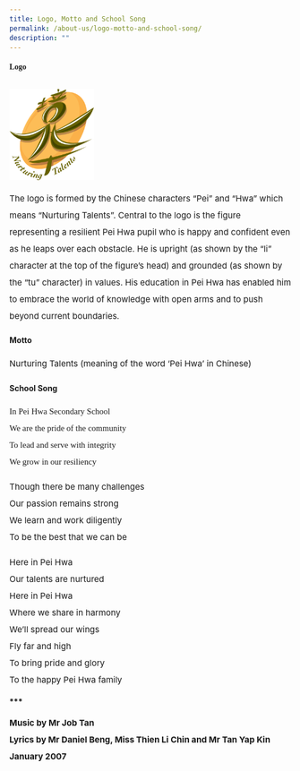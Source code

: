 ```yaml
---
title: Logo, Motto and School Song
permalink: /about-us/logo-motto-and-school-song/
description: ""
---
```

<h4 style="font-family:Glacial Indifference;"><strong>Logo</strong></h4>
<img style="width:30%; margin-top: 12px; align:left;" src="/images/logo.png" />
<p  style="font-size:15px; line-height:2;margin-top:15px;">The logo is formed by the Chinese characters &ldquo;Pei&rdquo; and &ldquo;Hwa&rdquo; which means &ldquo;Nurturing Talents&rdquo;. Central to the logo is the figure representing a resilient Pei Hwa pupil who is happy and confident even as he leaps over each obstacle. He is upright (as shown by the &ldquo;li&rdquo; character at the top of the figure&rsquo;s head) and grounded (as shown by the &ldquo;tu&rdquo; character) in values. His education in Pei Hwa has enabled him to embrace the world of knowledge with open arms and to push beyond current boundaries.</p>


<h4><strong>Motto</strong></h4>
<p  style="font-size:15px; line-height:2;margin-top:15px;">Nurturing Talents (meaning of the word &lsquo;Pei Hwa&rsquo; in Chinese)</p>

<h4><strong>School Song</strong></h4>
<p  style="font-size:15px; line-height:2;margin-top:15px;font-family:Glacial Indifference;">In Pei Hwa Secondary School<br>We are the pride of the community<br>To lead and serve with integrity<br>We grow in our resiliency</p>

<p style="font-size:15px; line-height:2;">Though there be many challenges<br>Our passion remains strong<br>We learn and work diligently<br>To be the best that we can be</p>

<p style="font-size:15px; line-height:2;">Here in Pei Hwa<br>Our talents are nurtured<br>Here in Pei Hwa<br>Where we share in harmony<br>We&rsquo;ll spread our wings<br>Fly far and high<br>To bring pride and glory<br>To the happy Pei Hwa family</p>
<p><strong>***</strong></p>

<p style="font-size:15px; line-height:2;"><strong>Music by Mr Job Tan</strong>
<br>
<strong>Lyrics by Mr Daniel Beng, Miss Thien Li Chin and Mr Tan Yap Kin</strong>
	<br>
<strong>January 2007</strong></p>